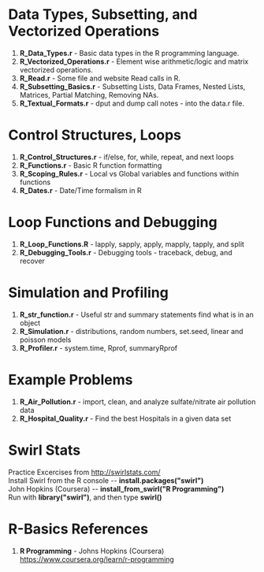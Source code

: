 # Data Types, Subsetting, and Vectorized Operations
1.  **R_Data_Types.r**              - Basic data types in the R programming language.
2.  **R_Vectorized_Operations.r**   - Element wise arithmetic/logic and matrix vectorized operations.
3.  **R_Read.r**                    - Some file and website Read calls in R.  
4.  **R_Subsetting_Basics.r**       - Subsetting Lists, Data Frames, Nested Lists, Matrices, Partial Matching, Removing NAs.
5.  **R_Textual_Formats.r**         - dput and dump call notes - into the data.r file.

# Control Structures, Loops
1.  **R_Control_Structures.r**      - if/else, for, while, repeat, and next loops
2.  **R_Functions.r**               - Basic R function formatting
3.  **R_Scoping_Rules.r**           - Local vs Global variables and functions within functions
4.  **R_Dates.r**                   - Date/Time formalism in R

# Loop Functions and Debugging
1.  **R_Loop_Functions.R**      - lapply, sapply, apply, mapply, tapply, and split
2.  **R_Debugging_Tools.r**     - Debugging tools - traceback, debug, and recover

# Simulation and Profiling
1.  **R_str_function.r**      - Useful str and summary statements find what is in an object
2.  **R_Simulation.r**     - distributions, random numbers, set.seed, linear and poisson models
3.  **R_Profiler.r**     - system.time, Rprof, summaryRprof

# Example Problems
1.  **R_Air_Pollution.r**      - import, clean, and analyze sulfate/nitrate air pollution data
2.  **R_Hospital_Quality.r**      - Find the best Hospitals in a given data set

# Swirl Stats
Practice Excercises from http://swirlstats.com/  
Install Swirl from the R console --  **install.packages("swirl")**  
John Hopkins (Coursera) -- **install_from_swirl("R Programming")**  
Run with **library("swirl")**, and then type **swirl()**  

# R-Basics References
1.  **R Programming** - Johns Hopkins (Coursera)   
    https://www.coursera.org/learn/r-programming
